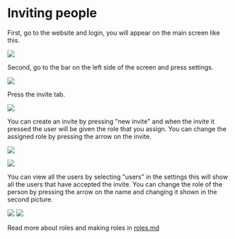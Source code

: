 # Inviting people

First, go to the website and login, you will appear on the main screen like this.

![](https://2159974755-files.gitbook.io/~/files/v0/b/gitbook-x-prod.appspot.com/o/spaces%2FunMTB348tgzMbMDFEblw%2Fuploads%2F0sjzGukZYvQQXX0pidzl%2FScreenshot%202022-01-11%20213936.png?alt=media&token=1d1914fb-0979-4b3c-96e8-84edcf42d79a)

Second, go to the bar on the left side of the screen and press settings.

![](https://2159974755-files.gitbook.io/~/files/v0/b/gitbook-x-prod.appspot.com/o/spaces%2FunMTB348tgzMbMDFEblw%2Fuploads%2FdAr6HGQJ5lNW7qGhJdpW%2FScreenshot%202022-01-11%20214949.png?alt=media&token=6ee703ac-0a63-44f3-a49c-71374edc0805)

Press the invite tab.

![](https://2159974755-files.gitbook.io/~/files/v0/b/gitbook-x-prod.appspot.com/o/spaces%2FunMTB348tgzMbMDFEblw%2Fuploads%2FIJEa4VBJ8BF826Cw7VK9%2FScreenshot%202022-01-12%20174517.png?alt=media&token=73b8b6c6-35a1-4b25-831c-33c75b5461b5)

You can create an invite by pressing "new invite" and when the invite it pressed the user will be given the role that you assign. You can change the assigned role by pressing the arrow on the invite.

![](https://2159974755-files.gitbook.io/~/files/v0/b/gitbook-x-prod.appspot.com/o/spaces%2FunMTB348tgzMbMDFEblw%2Fuploads%2FtQ3j9NIdueY8QoQ3sPVS%2FScreenshot%202022-01-12%20180714.png?alt=media&token=4b441338-d36b-493e-b33c-3defb118b62a)

![](https://2159974755-files.gitbook.io/~/files/v0/b/gitbook-x-prod.appspot.com/o/spaces%2FunMTB348tgzMbMDFEblw%2Fuploads%2FTWDqSooeDMmVIQFCYm3j%2FScreenshot%202022-01-12%20180756.png?alt=media&token=ed047ae4-ff57-4094-bd96-fc387a072db7)



You can view all the users by selecting "users" in the settings this will show all the users that have accepted the invite. You can change the role of the person by pressing the arrow on the name and changing it shown in the second picture.

![](https://2159974755-files.gitbook.io/~/files/v0/b/gitbook-x-prod.appspot.com/o/spaces%2FunMTB348tgzMbMDFEblw%2Fuploads%2F9Wkakh8gzpqdy4qfOppY%2FScreenshot%202022-01-12%20181309.png?alt=media&token=c5f4937b-96ac-4b10-a7ad-f3eff5222376)
![](https://2159974755-files.gitbook.io/~/files/v0/b/gitbook-x-prod.appspot.com/o/spaces%2FunMTB348tgzMbMDFEblw%2Fuploads%2FyDJSQFxC7x1zVWgZiAhT%2FScreenshot%202022-01-12%20181724.png?alt=media&token=d13a9b58-264e-40c4-b899-4da91cdf6377)

Read more about roles and making roles in [roles.md](roles.md "mention")
